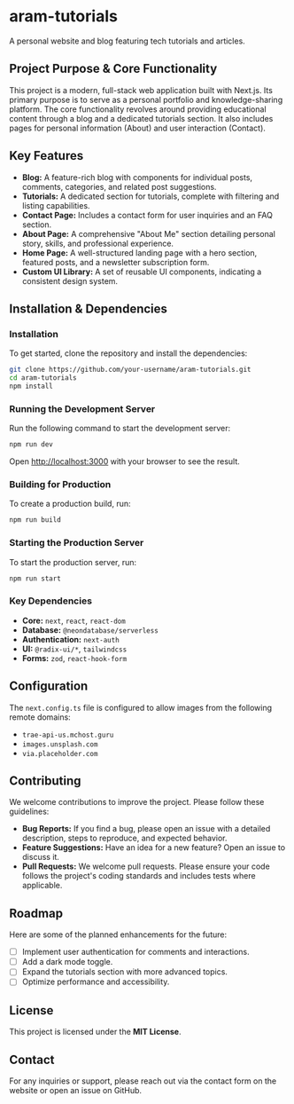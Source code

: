 # aram-tutorials

A personal website and blog featuring tech tutorials and articles.

## Project Purpose & Core Functionality

This project is a modern, full-stack web application built with Next.js. Its primary purpose is to serve as a personal portfolio and knowledge-sharing platform. The core functionality revolves around providing educational content through a blog and a dedicated tutorials section. It also includes pages for personal information (About) and user interaction (Contact).

## Key Features

- **Blog:** A feature-rich blog with components for individual posts, comments, categories, and related post suggestions.
- **Tutorials:** A dedicated section for tutorials, complete with filtering and listing capabilities.
- **Contact Page:** Includes a contact form for user inquiries and an FAQ section.
- **About Page:** A comprehensive "About Me" section detailing personal story, skills, and professional experience.
- **Home Page:** A well-structured landing page with a hero section, featured posts, and a newsletter subscription form.
- **Custom UI Library:** A set of reusable UI components, indicating a consistent design system.

## Installation & Dependencies

### Installation

To get started, clone the repository and install the dependencies:

```bash
git clone https://github.com/your-username/aram-tutorials.git
cd aram-tutorials
npm install
```

### Running the Development Server

Run the following command to start the development server:

```bash
npm run dev
```

Open [http://localhost:3000](http://localhost:3000) with your browser to see the result.

### Building for Production

To create a production build, run:

```bash
npm run build
```

### Starting the Production Server

To start the production server, run:

```bash
npm run start
```

### Key Dependencies

- **Core:** `next`, `react`, `react-dom`
- **Database:** `@neondatabase/serverless`
- **Authentication:** `next-auth`
- **UI:** `@radix-ui/*`, `tailwindcss`
- **Forms:** `zod`, `react-hook-form`

## Configuration

The `next.config.ts` file is configured to allow images from the following remote domains:

- `trae-api-us.mchost.guru`
- `images.unsplash.com`
- `via.placeholder.com`

## Contributing

We welcome contributions to improve the project. Please follow these guidelines:

- **Bug Reports:** If you find a bug, please open an issue with a detailed description, steps to reproduce, and expected behavior.
- **Feature Suggestions:** Have an idea for a new feature? Open an issue to discuss it.
- **Pull Requests:** We welcome pull requests. Please ensure your code follows the project's coding standards and includes tests where applicable.

## Roadmap

Here are some of the planned enhancements for the future:

- [ ] Implement user authentication for comments and interactions.
- [ ] Add a dark mode toggle.
- [ ] Expand the tutorials section with more advanced topics.
- [ ] Optimize performance and accessibility.

## License

This project is licensed under the **MIT License**.

## Contact

For any inquiries or support, please reach out via the contact form on the website or open an issue on GitHub.
